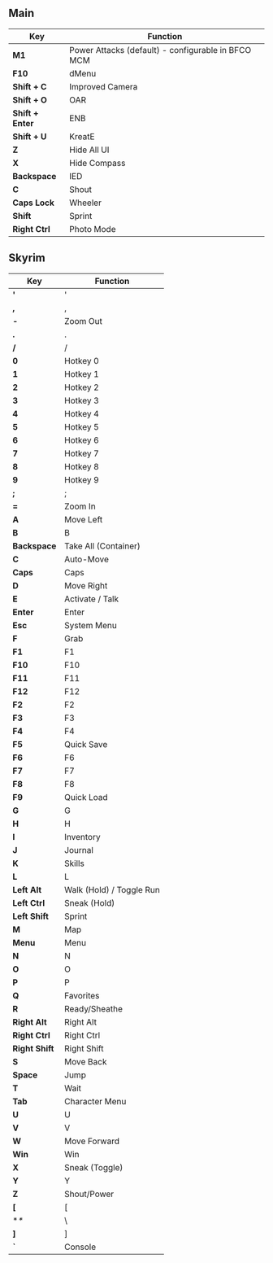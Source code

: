 ## Main
| Key | Function |
|-----|-----------|
| **M1** | Power Attacks (default) - configurable in BFCO MCM |
| **F10** | dMenu |
| **Shift + C** | Improved Camera |
| **Shift + O** | OAR |
| **Shift + Enter** | ENB |
| **Shift + U** | KreatE |
| **Z** | Hide All UI |
| **X** | Hide Compass |
| **Backspace** | IED |
| **C** | Shout |
| **Caps Lock** | Wheeler |
| **Shift** | Sprint |
| **Right Ctrl** | Photo Mode |

## Skyrim
| Key | Function |
|-----|-----------|
| **'** | ' |
| **,** | , |
| **-** | Zoom Out |
| **.** | . |
| **/** | / |
| **0** | Hotkey 0 |
| **1** | Hotkey 1 |
| **2** | Hotkey 2 |
| **3** | Hotkey 3 |
| **4** | Hotkey 4 |
| **5** | Hotkey 5 |
| **6** | Hotkey 6 |
| **7** | Hotkey 7 |
| **8** | Hotkey 8 |
| **9** | Hotkey 9 |
| **;** | ; |
| **=** | Zoom In |
| **A** | Move Left |
| **B** | B |
| **Backspace** | Take All (Container) |
| **C** | Auto-Move |
| **Caps** | Caps |
| **D** | Move Right |
| **E** | Activate / Talk |
| **Enter** | Enter |
| **Esc** | System Menu |
| **F** | Grab |
| **F1** | F1 |
| **F10** | F10 |
| **F11** | F11 |
| **F12** | F12 |
| **F2** | F2 |
| **F3** | F3 |
| **F4** | F4 |
| **F5** | Quick Save |
| **F6** | F6 |
| **F7** | F7 |
| **F8** | F8 |
| **F9** | Quick Load |
| **G** | G |
| **H** | H |
| **I** | Inventory |
| **J** | Journal |
| **K** | Skills |
| **L** | L |
| **Left Alt** | Walk (Hold) / Toggle Run |
| **Left Ctrl** | Sneak (Hold) |
| **Left Shift** | Sprint |
| **M** | Map |
| **Menu** | Menu |
| **N** | N |
| **O** | O |
| **P** | P |
| **Q** | Favorites |
| **R** | Ready/Sheathe |
| **Right Alt** | Right Alt |
| **Right Ctrl** | Right Ctrl |
| **Right Shift** | Right Shift |
| **S** | Move Back |
| **Space** | Jump |
| **T** | Wait |
| **Tab** | Character Menu |
| **U** | U |
| **V** | V |
| **W** | Move Forward |
| **Win** | Win |
| **X** | Sneak (Toggle) |
| **Y** | Y |
| **Z** | Shout/Power |
| **[** | [ |
| **\** | \ |
| **]** | ] |
| **`** | Console |